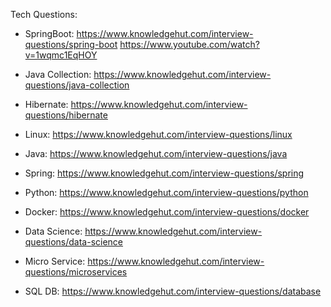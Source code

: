 Tech Questions:
- SpringBoot: https://www.knowledgehut.com/interview-questions/spring-boot
 https://www.youtube.com/watch?v=1wqmc1EqHOY

- Java Collection: https://www.knowledgehut.com/interview-questions/java-collection
- Hibernate: https://www.knowledgehut.com/interview-questions/hibernate
- Linux: https://www.knowledgehut.com/interview-questions/linux
- Java: https://www.knowledgehut.com/interview-questions/java
- Spring: https://www.knowledgehut.com/interview-questions/spring
- Python: https://www.knowledgehut.com/interview-questions/python
- Docker: https://www.knowledgehut.com/interview-questions/docker
- Data Science: https://www.knowledgehut.com/interview-questions/data-science
- Micro Service: https://www.knowledgehut.com/interview-questions/microservices
- SQL DB: https://www.knowledgehut.com/interview-questions/database
